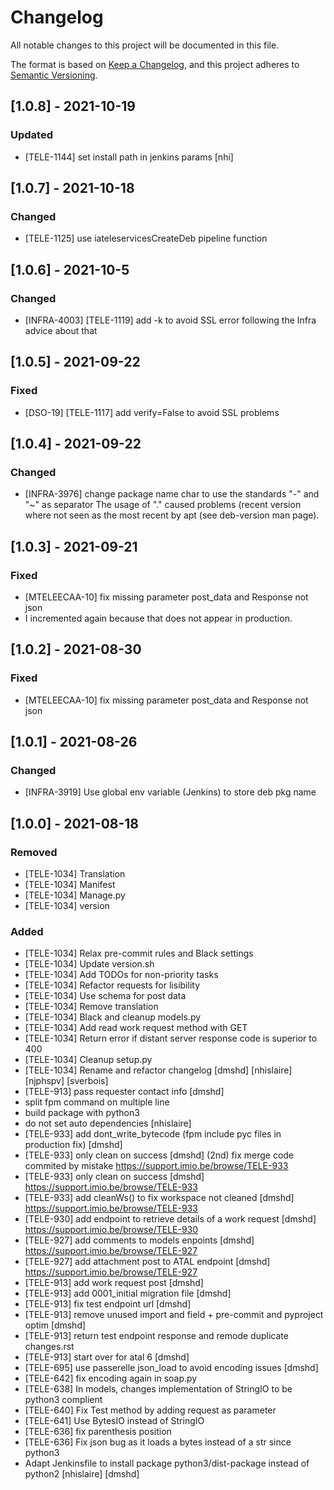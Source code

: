 # Changelog
All notable changes to this project will be documented in this file.

The format is based on [Keep a Changelog](https://keepachangelog.com/en/1.0.0/),
and this project adheres to [Semantic Versioning](https://semver.org/spec/v2.0.0.html).

## [1.0.8] - 2021-10-19
### Updated
- [TELE-1144] set install path in jenkins params [nhi]

## [1.0.7] - 2021-10-18
### Changed
- [TELE-1125] use iateleservicesCreateDeb pipeline function

## [1.0.6] - 2021-10-5
### Changed
- [INFRA-4003] [TELE-1119] add -k to avoid SSL error following the Infra advice about that

## [1.0.5] - 2021-09-22
### Fixed
- [DSO-19] [TELE-1117] add verify=False to avoid SSL problems  

## [1.0.4] - 2021-09-22
### Changed
- [INFRA-3976] change package name char to use the standards "-" and "~" as separator
The usage of "." caused problems (recent version where not seen as the most recent by apt (see deb-version man page). 

## [1.0.3] - 2021-09-21
### Fixed
- [MTELEECAA-10] fix missing parameter post_data and Response not json
- I incremented again because that does not appear in production.

## [1.0.2] - 2021-08-30
### Fixed
- [MTELEECAA-10] fix missing parameter post_data and Response not json

## [1.0.1] - 2021-08-26
### Changed
- [INFRA-3919]  Use global env variable (Jenkins) to store deb pkg name

## [1.0.0] - 2021-08-18
### Removed
- [TELE-1034] Translation
- [TELE-1034] Manifest
- [TELE-1034] Manage.py
- [TELE-1034] version
### Added
- [TELE-1034] Relax pre-commit rules and Black settings
- [TELE-1034] Update version.sh
- [TELE-1034] Add TODOs for non-priority tasks
- [TELE-1034] Refactor requests for lisibility
- [TELE-1034] Use schema for post data
- [TELE-1034] Remove translation
- [TELE-1034] Black and cleanup models.py
- [TELE-1034] Add read work request method with GET
- [TELE-1034] Return error if distant server response code is superior to 400
- [TELE-1034] Cleanup setup.py
- [TELE-1034] Rename and refactor changelog [dmshd] [nhislaire] [njphspv] [sverbois]
- [TELE-913] pass requester contact info [dmshd]
- split fpm command on multiple line
- build package with python3
- do not set auto dependencies [nhislaire]
- [TELE-933] add dont_write_bytecode (fpm include pyc files in production fix) [dmshd]
- [TELE-933] only clean on success [dmshd] (2nd)
  fix merge code commited by mistake
  https://support.imio.be/browse/TELE-933
- [TELE-933] only clean on success [dmshd] 
  https://support.imio.be/browse/TELE-933
- [TELE-933] add cleanWs() to fix workspace not cleaned [dmshd] 
  https://support.imio.be/browse/TELE-933
- [TELE-930] add endpoint to retrieve details of a work request [dmshd]
  https://support.imio.be/browse/TELE-930
- [TELE-927] add comments to models enpoints [dmshd]
  https://support.imio.be/browse/TELE-927
- [TELE-927] add attachment post to ATAL endpoint [dmshd]
  https://support.imio.be/browse/TELE-927
- [TELE-913] add work request post [dmshd]
- [TELE-913] add 0001_initial migration file [dmshd]
- [TELE-913] fix test endpoint url [dmshd]
- [TELE-913] remove unused import and field + pre-commit and pyproject optim [dmshd]
- [TELE-913] return test endpoint response and remode duplicate changes.rst
- [TELE-913] start over for atal 6 [dmshd]
- [TELE-695] use passerelle json_load to avoid encoding issues [dmshd]
- [TELE-642] fix encoding again in soap.py
- [TELE-638] In models, changes implementation of StringIO to be python3 complient
- [TELE-640] Fix Test method by adding request as parameter
- [TELE-641] Use BytesIO instead of StringIO
- [TELE-636] fix parenthesis position
- [TELE-636] Fix json bug as it loads a bytes instead of a str since python3
- Adapt Jenkinsfile to install package python3/dist-package instead of python2 [nhislaire] [dmshd]
